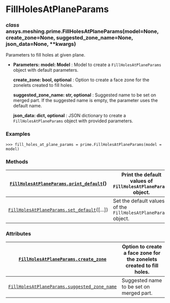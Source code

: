<!-- vale off -->

<a id="fillholesatplaneparams"></a>

# FillHolesAtPlaneParams

<a id="ansys.meshing.prime.FillHolesAtPlaneParams"></a>

### *class* ansys.meshing.prime.FillHolesAtPlaneParams(model=None, create_zone=None, suggested_zone_name=None, json_data=None, \*\*kwargs)

Parameters to fill holes at given plane.

* **Parameters:**
  **model: Model**
  : Model to create a `FillHolesAtPlaneParams` object with default parameters.

  **create_zone: bool, optional**
  : Option to create a face zone for the zonelets created to fill holes.

  **suggested_zone_name: str, optional**
  : Suggested name to be set on merged part. If the suggested name is empty, the parameter uses the default name.

  **json_data: dict, optional**
  : JSON dictionary to create a `FillHolesAtPlaneParams` object with provided parameters.

### Examples

```pycon
>>> fill_holes_at_plane_params = prime.FillHolesAtPlaneParams(model = model)
```

<!-- !! processed by numpydoc !! -->

### Methods

| [`FillHolesAtPlaneParams.print_default`](ansys.meshing.prime.FillHolesAtPlaneParams.print_default.md#ansys.meshing.prime.FillHolesAtPlaneParams.print_default)()   | Print the default values of `FillHolesAtPlaneParams` object.   |
|--------------------------------------------------------------------------------------------------------------------------------------------------------------------|----------------------------------------------------------------|
| [`FillHolesAtPlaneParams.set_default`](ansys.meshing.prime.FillHolesAtPlaneParams.set_default.md#ansys.meshing.prime.FillHolesAtPlaneParams.set_default)([...])    | Set the default values of the `FillHolesAtPlaneParams` object. |

### Attributes

| [`FillHolesAtPlaneParams.create_zone`](ansys.meshing.prime.FillHolesAtPlaneParams.create_zone.md#ansys.meshing.prime.FillHolesAtPlaneParams.create_zone)                         | Option to create a face zone for the zonelets created to fill holes.   |
|----------------------------------------------------------------------------------------------------------------------------------------------------------------------------------|------------------------------------------------------------------------|
| [`FillHolesAtPlaneParams.suggested_zone_name`](ansys.meshing.prime.FillHolesAtPlaneParams.suggested_zone_name.md#ansys.meshing.prime.FillHolesAtPlaneParams.suggested_zone_name) | Suggested name to be set on merged part.                               |
<!-- vale on -->
